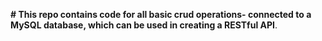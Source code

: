 **# This repo contains code for all basic crud operations- connected to a MySQL database, which can be used in creating a RESTful API**.
